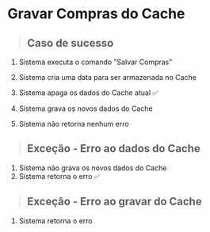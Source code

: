 # Gravar Compras do Cache

> ## Caso de sucesso

1.  Sistema executa o comando "Salvar Compras"

2.  Sistema cria uma data para ser armazenada no Cache

3.  Sistema apaga os dados do Cache atual ✅

4.  Sistema grava os novos dados do Cache

5.  Sistema não retorna nenhum erro

> ## Exceção - Erro ao dados do Cache

1.  Sistema não grava os novos dados do Cache
2.  Sistema retorna o erro ✅

> ## Exceção - Erro ao gravar do Cache

1.  Sistema retorna o erro
